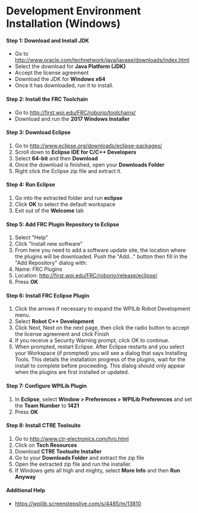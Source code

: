 # Development Environment Installation (Windows)

#### Step 1: Download and Install JDK
- Go to http://www.oracle.com/technetwork/java/javase/downloads/index.html
- Select the download for **Java Platform (JDK)**
- Accept the license agreement
- Download the JDK for **Windows x64**
- Once it has downloaded, run it to install.

#### Step 2: Install the FRC Toolchain
- Go to http://first.wpi.edu/FRC/roborio/toolchains/
- Download and run the **2017 Windows Installer**

#### Step 3: Download Eclipse
1. Go to http://www.eclipse.org/downloads/eclipse-packages/
2. Scroll down to **Eclipse IDE for C/C++ Developers**
3. Select **64-bit** and then **Download**
4. Once the download is finished, open your **Downloads Folder**
5. Right click the Eclipse zip file and extract it.

#### Step 4: Run Eclipse
1. Go into the extracted folder and run **eclipse**
2. Click **OK** to select the default workspace
3. Exit out of the **Welcome** tab

#### Step 5: Add FRC Plugin Repository to Eclipse
1. Select "Help"
2. Click "Install new software"
3. From here you need to add a software update site, the location where the plugins will be downloaded. Push the "Add..." button then fill in the "Add Repository" dialog with:
4. Name: FRC Plugins
5. Location: http://first.wpi.edu/FRC/roborio/release/eclipse/
6. Press **OK**

#### Step 6: Install FRC Eclipse Plugin
1. Click the arrows if necessary to expand the WPILib Robot Development menu.
2. Select **Robot C++ Development**
3. Click Next, Next on the next page, then click the radio button to accept the license agreement and click Finish
4. If you receive a Security Warning prompt, click OK to continue.
5. When prompted, restart Eclipse. After Eclipse restarts and you select your Workspace (if prompted) you will see a dialog that says Installing Tools. This details the installation progress of the plugins, wait for the install to complete before proceeding. This dialog should only appear when the plugins are first installed or updated.

#### Step 7: Configure WPILib Plugin
1. In **Eclipse**, select **Window > Preferences > WPILib Preferences** and set the **Team Number** to **1421**
2. Press **OK**

#### Step 8: Install CTRE Toolsuite
1. Go to http://www.ctr-electronics.com/hro.html
2. Click on **Tech Resources**
3. Download **CTRE Toolsuite Installer**
4. Go to your **Downloads Folder** and extract the zip file
5. Open the extracted zip file and run the installer.
6. If Windows gets all high and mighty, select **More Info** and then **Run Anyway**

#### Additional Help
- https://wpilib.screenstepslive.com/s/4485/m/13810